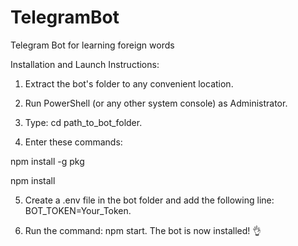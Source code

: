 # TelegramBot
Telegram Bot for learning foreign words

Installation and Launch Instructions:

1. Extract the bot's folder to any convenient location.


2. Run PowerShell (or any other system console) as Administrator.


3. Type: cd path_to_bot_folder.


4. Enter these commands:

npm install -g pkg

npm install



5. Create a .env file in the bot folder and add the following line:
BOT_TOKEN=Your_Token.


6. Run the command: npm start. The bot is now installed! 👌



